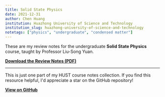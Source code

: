 ```yaml
---
title: Solid State Physics
date: 2021-12-31
author: Chen Huang
institution: Huazhong University of Science and Technology
institution_slug: huazhong-university-of-science-and-technology
notetags: ["physics", "undergraduate", "condensed matter"]
---
```


These are my review notes for the undergraduate **Solid State Physics** course, taught by Professor Liu-Song Yuan.

[**Download the Review Notes (PDF)**](/notes/solid-state-physics/pdf/review-solid-state-physics.pdf)

---

This is just one part of my HUST course notes collection. If you find this resource helpful, I'd appreciate a star on the GitHub repository!

[**View on GitHub**](https://github.com/chenx820/HUST-course-notes)
